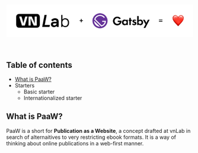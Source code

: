 <p align="center">
  <img src="assets/banner.png" alt="vnLab + Gatsby = <3">
</p>

<br/>

## Table of contents

- [What is PaaW?](#paaw)
- Starters
  - Basic starter
  - Internationalized starter

<a id="paaw" ></a>

## What is PaaW?

PaaW is a short for **Publication as a Website**, a concept drafted at vnLab in search of alternaitives to very restricting ebook formats. It is a way of thinking about online publications in a web-first manner.
